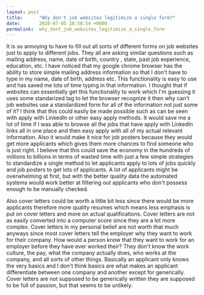 ```yaml
---
layout: post
title:      "Why don't job websites legitimize a single form?"
date:       2020-07-05 18:58:54 +0000
permalink:  why_dont_job_websites_legitimize_a_single_form
---
```



It is so annoying to have to fill out all sorts of different forms on job websites just to apply to different jobs. They all are asking similar questions such as mailing address, name, date of birth, country , state, past job experience, education, etc. I have noticed that my google chrome browser has the ability to store simple mailing address information so that I don't have to type in my name, date of birth, address etc. This functionality is easy to use and has saved me lots of time typing in that information. I thought that if websites can essentially get this functionality to work which I'm guessing it uses some standarized tag to let the browser recognize it then why can't job websites use a standardized form for all of the information not just some of it? I think that this could easily be made possible such as can be seen with apply with LinkedIn or other easy apply methods. It would save me a lot of time if I was able to browse all the jobs that have apply with LinkedIn links all in one place and then easy apply with all of my actual relevant information. Also it would make it nice for job posters because they would get more applicants which gives them more chances to find someone who is just right. I believe that this could save the economy in the hundreds of millions to billions in terms of wasted time with just a few simple strategies to standardize a single method to let applicants apply to lots of jobs quickly and job posters to get lots of applicants. A lot of applicants might be overwhelming at first,  but with the better quality data the automated systems would work better at filtering out applicants who don't possess enough to be manually checked. 


Also cover letters could be worth a little bit less since there would be more applicants therefore more quality resumes which means less emphasis is put on cover letters and more on actual qualifications. Cover letters are not as easily converted into a computer score since they are a lot more complex. Cover letters in my personal belief are not worth that much anyways since most cover letters tell the employer why they want to work for their company. How would a person know that they want to work for an employer before they have ever worked their? They don't know the work culture, the pay, what the company actually does, who works at the company, and all sorts of other things. Basically an applicant only knows the very basics and I don't think basics are what makes an applicant differentiate between one company and another except for generically. Cover letters are not supposed to be generically written they are supposed to be full of passion, but that seems to be unlikely. 
